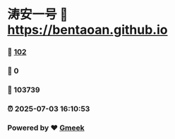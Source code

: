 # 涛安一号 :link: https://bentaoan.github.io 
### :page_facing_up: [102](https://bentaoan.github.io/tag.html) 
### :speech_balloon: 0 
### :hibiscus: 103739 
### :alarm_clock: 2025-07-03 16:10:53 
### Powered by :heart: [Gmeek](https://github.com/Meekdai/Gmeek)
